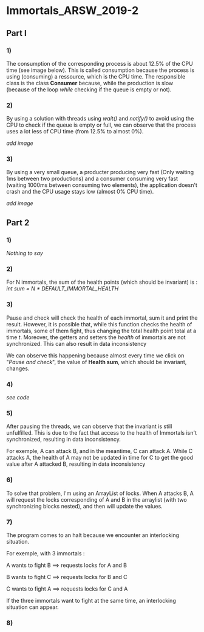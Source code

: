 # Immortals_ARSW_2019-2


## Part I 

### 1)

The consumption of the corresponding process is about 12.5% of the CPU time (see image below). This is called consumption because the process is using (consuming) a ressource, which is the CPU time. The responsible class is the class **Consumer** because, while the production is slow (because of the loop *while* checking if the queue is empty or not).

[](https://i.imgur.com/EdYFPJV.png)


### 2)

By using a solution with threads using *wait()* and *notify()* to avoid using the CPU to check if the queue is empty or full, we can observe that the process uses a lot less of CPU time (from 12.5% to almost 0%).

*add image*

### 3)

By using a very small queue, a producter producing very fast (Only waiting 1ms between two productions) and a consumer consuming very fast (waiting 1000ms between consuming two elements), the application doesn't crash and the CPU usage stays low (almost 0% CPU time).

*add image*

## Part 2

### 1)

*Nothing to say*

### 2)

For N immortals, the sum of the health points (which should be invariant) is : *int sum = N \* DEFAULT_IMMORTAL_HEALTH*

### 3)

Pause and check will check the health of each immortal, sum it and print the result. However, it is possible that, while this function checks the health of immortals, some of them fight, thus changing the total health point total at a time *t*. Moreover, the getters and setters the *health* of immortals are not synchronized. This can also result in data inconsistency

We can observe this happening because almost every time we click on "*Pause and check*", the value of **Health sum**, which should be invariant, changes.

### 4)

*see code*


### 5)

After pausing the threads, we can observe that the invariant is still unfulfilled. This is due to the fact that access to the health of Immortals isn't synchronized, resulting in data inconsistency.

For exemple, A can attack B, and in the meantime, C can attack A. While C attacks A, the health of A may not be updated in time for C to get the good value after A attacked B, resulting in data inconsistency


### 6)

To solve that problem, I'm using an ArrayList of locks. When A attacks B, A will request the locks corresponding of A and B in the arraylist (with two synchronizing blocks nested), and then will update the values.


### 7)

The program comes to an halt because we encounter an interlocking situation.

For exemple, with 3 immortals : 

A wants to fight B ==> requests locks for A and B

B wants to fight C ==> requests locks for B and C

C wants to fight A ==> requests locks for C and A

If the three immortals want to fight at the same time, an interlocking situation can appear.

### 8)





